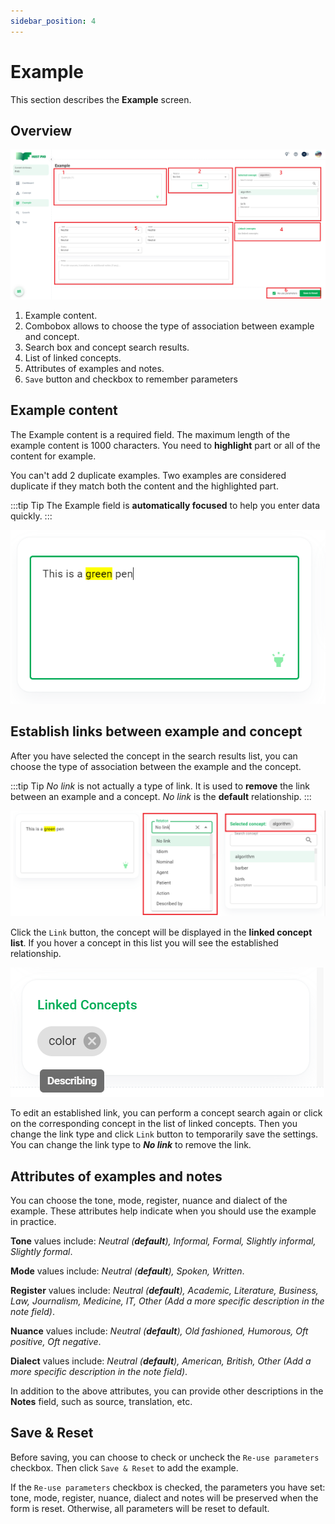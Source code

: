 ```yaml
---
sidebar_position: 4
---
```


# Example

This section describes the **Example** screen.

## Overview

![Example screen](./img/examplePage.png)

1. Example content.
2. Combobox allows to choose the type of association between example and concept.
3. Search box and concept search results.
4. List of linked concepts.
5. Attributes of examples and notes.
6. ```Save``` button and checkbox to remember parameters

## Example content

The Example content is a required field. The maximum length of the example content is 1000 characters. You need to **highlight** part or all of the content for example. 

You can't add 2 duplicate examples. Two examples are considered duplicate if they match both the content and the highlighted part.

:::tip Tip
The Example field is **automatically focused** to help you enter data quickly.
:::

![Example field](./img/exampleField.png)

## Establish links between example and concept

After you have selected the concept in the search results list, you can choose the type of association between the example and the concept.

:::tip Tip
*No link* is not actually a type of link. It is used to **remove** the link between an example and a concept. *No link* is the **default** relationship.
:::

![Establish link](./img/establishLink.png)

Click the ```Link``` button, the concept will be displayed in the **linked concept list**. If you hover a concept in this list you will see the established relationship.

![List linked concept](./img/listLinkedConcept.png)

To edit an established link, you can perform a concept search again or click on the corresponding concept in the list of linked concepts. Then you change the link type and click ```Link``` button to temporarily save the settings. You can change the link type to ***No link*** to remove the link.

## Attributes of examples and notes

You can choose the tone, mode, register, nuance and dialect of the example. These attributes help indicate when you should use the example in practice.

**Tone** values include: *Neutral (**default**), Informal, Formal, Slightly informal, Slightly formal*.

**Mode** values include: *Neutral (**default**), Spoken, Written*.

**Register** values include: *Neutral (**default**), Academic, Literature, Business, Law, Journalism, Medicine, IT, Other (Add a more specific description in the note field)*.

**Nuance** values include: *Neutral (**default**), Old fashioned, Humorous, Oft positive, Oft negative*.

**Dialect** values include: *Neutral (**default**), American, British, Other (Add a more specific description in the note field)*.

In addition to the above attributes, you can provide other descriptions in the **Notes** field, such as source, translation, etc.

## Save & Reset

Before saving, you can choose to check or uncheck the ```Re-use parameters``` checkbox. Then click ```Save & Reset``` to add the example.

If the ```Re-use parameters``` checkbox is checked, the parameters you have set: tone, mode, register, nuance, dialect and notes will be preserved when the form is reset. Otherwise, all parameters will be reset to default.

